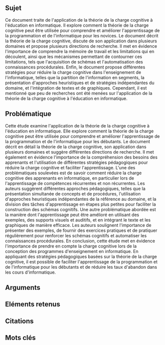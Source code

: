 ## Sujet
Ce document traite de l'application de la théorie de la charge cognitive à l'éducation en informatique. Il explore comment la théorie de la charge cognitive peut être utilisée pour comprendre et améliorer l'apprentissage de la programmation et de l'informatique pour les novices. Le document décrit la théorie de la charge cognitive, discute de son application dans plusieurs domaines et propose plusieurs directions de recherche. Il met en évidence l'importance de comprendre la mémoire de travail et les limitations qui en découlent, ainsi que les mécanismes permettant de contourner ces limitations, tels que l'acquisition de schémas et l'automatisation des connaissances procédurales. Enfin, le document propose différentes stratégies pour réduire la charge cognitive dans l'enseignement de l'informatique, telles que la partition de l'information en segments, la présentation d'approches heuristiques et de stratégies indépendantes du domaine, et l'intégration de textes et de graphiques. Cependant, il est mentionné que peu de recherches ont été menées sur l'application de la théorie de la charge cognitive à l'éducation en informatique.
## Problématique
Cette étude examine l'application de la théorie de la charge cognitive à l'éducation en informatique. Elle explore comment la théorie de la charge cognitive peut être utilisée pour comprendre et améliorer l'apprentissage de la programmation et de l'informatique pour les débutants. Le document décrit en détail la théorie de la charge cognitive, son application dans plusieurs domaines et suggère différentes directions de recherche. Il met également en évidence l'importance de la compréhension des besoins des apprenants et l'utilisation de différentes stratégies pédagogiques pour réduire la charge cognitive et faciliter l'apprentissage. L'une des problématiques soulevées est de savoir comment réduire la charge cognitive des apprenants en informatique, en particulier lors de l'apprentissage de compétences récurrentes et non récurrentes. Les auteurs suggèrent différentes approches pédagogiques, telles que la présentation simultanée de concepts et de procédures, l'utilisation d'approches heuristiques indépendantes de la référence au domaine, et la division des tâches d'apprentissage en étapes plus petites pour faciliter la construction des schémas cognitifs. Une autre problématique abordée est la manière dont l'apprentissage peut être amélioré en utilisant des exemples, des supports visuels et auditifs, et en intégrant le texte et les graphiques de manière efficace. Les auteurs soulignent l'importance de présenter des exemples, de fournir des exercices pratiques et de pratiquer régulièrement pour renforcer les schémas cognitifs et automatiser les connaissances procédurales. En conclusion, cette étude met en évidence l'importance de prendre en compte la charge cognitive lors de la conception des programmes d'enseignement en informatique. En appliquant des stratégies pédagogiques basées sur la théorie de la charge cognitive, il est possible de faciliter l'apprentissage de la programmation et de l'informatique pour les débutants et de réduire les taux d'abandon dans les cours d'informatique.
## Arguments

## Eléments retenus 

## Citations

## Mots clés